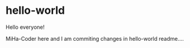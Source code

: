# hello-world
Hello everyone!

MiHa-Coder here and I am commiting changes in hello-world readme....
